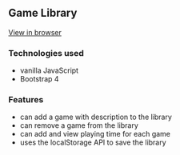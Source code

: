## Game Library

[View in browser](https://edmtrv.github.io/library/)

### Technologies used

- vanilla JavaScript
- Bootstrap 4

### Features

- can add a game with description to the library
- can remove a game from the library
- can add and view playing time for each game
- uses the localStorage API to save the library

